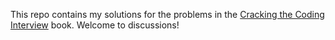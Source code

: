 This repo contains my solutions for the problems in the [Cracking the Coding
Interview](http://www.amazon.com/Cracking-Coding-Interview-Programming-Questions/dp/098478280X) book. Welcome to discussions!
